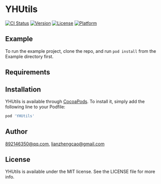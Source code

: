 # YHUtils

[![CI Status](https://img.shields.io/travis/892146350@qq.com/YHUtils.svg?style=flat)](https://travis-ci.org/892146350@qq.com/YHUtils)
[![Version](https://img.shields.io/cocoapods/v/YHUtils.svg?style=flat)](https://cocoapods.org/pods/YHUtils)
[![License](https://img.shields.io/cocoapods/l/YHUtils.svg?style=flat)](https://cocoapods.org/pods/YHUtils)
[![Platform](https://img.shields.io/cocoapods/p/YHUtils.svg?style=flat)](https://cocoapods.org/pods/YHUtils)

## Example

To run the example project, clone the repo, and run `pod install` from the Example directory first.

## Requirements

## Installation

YHUtils is available through [CocoaPods](https://cocoapods.org). To install
it, simply add the following line to your Podfile:

```ruby
pod 'YHUtils'
```

## Author

892146350@qq.com, lianzhengcao@gmail.com

## License

YHUtils is available under the MIT license. See the LICENSE file for more info.

